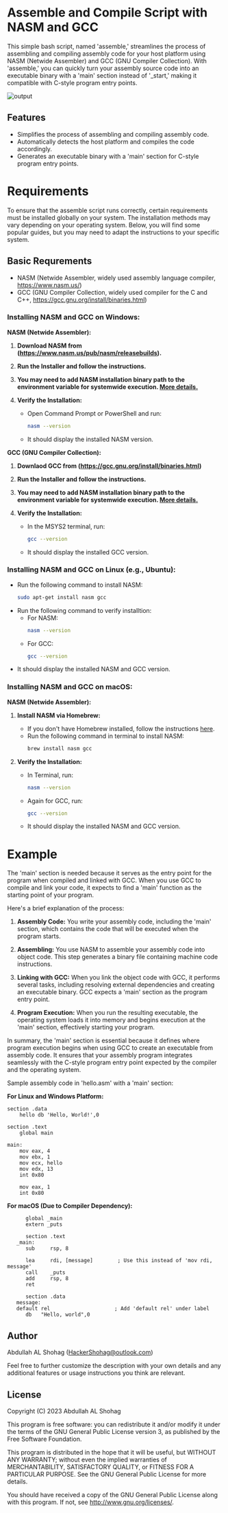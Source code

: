 # Assemble and Compile Script with NASM and GCC

This simple bash script, named 'assemble,' streamlines the process of assembling and compiling assembly code for your host platform using NASM (Netwide Assembler) and GCC (GNU Compiler Collection). With 'assemble,' you can quickly turn your assembly source code into an executable binary with a 'main' section instead of '_start,' making it compatible with C-style program entry points.

![output](https://github.com/HackerShohag/vscode-assembler-extension/assets/47150885/c8a7ef37-20e7-4adf-bd9f-8419ea6e557f)

## Features

* Simplifies the process of assembling and compiling assembly code.
* Automatically detects the host platform and compiles the code accordingly.
* Generates an executable binary with a 'main' section for C-style program entry points.

# Requirements

To ensure that the assemble script runs correctly, certain requirements must be installed globally on your system. The installation methods may vary depending on your operating system. Below, you will find some popular guides, but you may need to adapt the instructions to your specific system.

## Basic Requrements

* NASM (Netwide Assembler, widely used assembly language compiler, https://www.nasm.us/)
* GCC (GNU Compiler Collection, widely used compiler for the C and C++, https://gcc.gnu.org/install/binaries.html)

### Installing NASM and GCC on Windows:

**NASM (Netwide Assembler):**

1. **Download NASM from (https://www.nasm.us/pub/nasm/releasebuilds).**

2. **Run the Installer and follow the instructions.**

3. **You may need to add NASM installation binary path to the environment variable for systemwide execution. [More details.](https://learn.microsoft.com/en-us/previous-versions/office/developer/sharepoint-2010/ee537574(v=office.14))**

4. **Verify the Installation:**
   - Open Command Prompt or PowerShell and run:
     ```bash
     nasm --version
     ```
   - It should display the installed NASM version.

**GCC (GNU Compiler Collection):**

1. **Downlaod GCC from (https://gcc.gnu.org/install/binaries.html)**

2. **Run the Installer and follow the instructions.**

3. **You may need to add NASM installation binary path to the environment variable for systemwide execution. [More details.](https://learn.microsoft.com/en-us/previous-versions/office/developer/sharepoint-2010/ee537574(v=office.14))**

4. **Verify the Installation:**
   - In the MSYS2 terminal, run:
     ```bash
     gcc --version
     ```
   - It should display the installed GCC version.

### Installing NASM and GCC on Linux (e.g., Ubuntu):

   - Run the following command to install NASM:
     ```bash
     sudo apt-get install nasm gcc
     ```
   - Run the following command to verify installtion:
      * For NASM:
         ```bash
         nasm --version
         ```
      * For GCC:
         ```bash
         gcc --version
         ```
   - It should display the installed NASM and GCC version.

### Installing NASM and GCC on macOS:

**NASM (Netwide Assembler):**

1. **Install NASM via Homebrew:**
   - If you don't have Homebrew installed, follow the instructions [here](https://docs.brew.sh/Installation).
   - Run the following command in terminal to install NASM:
     ```bash
     brew install nasm gcc
     ```

2. **Verify the Installation:**
   - In Terminal, run:
     ```bash
     nasm --version
     ```
   - Again for GCC, run:
     ```bash
     gcc --version
     ```
   - It should display the installed NASM and GCC version.

# Example

The 'main' section is needed because it serves as the entry point for the program when compiled and linked with GCC. When you use GCC to compile and link your code, it expects to find a 'main' function as the starting point of your program. 

Here's a brief explanation of the process:

1. **Assembly Code:** You write your assembly code, including the 'main' section, which contains the code that will be executed when the program starts.

2. **Assembling:** You use NASM to assemble your assembly code into object code. This step generates a binary file containing machine code instructions.

3. **Linking with GCC:** When you link the object code with GCC, it performs several tasks, including resolving external dependencies and creating an executable binary. GCC expects a 'main' section as the program entry point.

4. **Program Execution:** When you run the resulting executable, the operating system loads it into memory and begins execution at the 'main' section, effectively starting your program.

In summary, the 'main' section is essential because it defines where program execution begins when using GCC to create an executable from assembly code. It ensures that your assembly program integrates seamlessly with the C-style program entry point expected by the compiler and the operating system.

Sample assembly code in 'hello.asm' with a 'main' section:

**For Linux and Windows Platform:**

```assembly
section .data
    hello db 'Hello, World!',0

section .text
    global main

main:
    mov eax, 4
    mov ebx, 1
    mov ecx, hello
    mov edx, 13
    int 0x80

    mov eax, 1
    int 0x80
```

**For macOS (Due to Compiler Dependency):**
```assembly
      global _main
      extern _puts

      section .text
   _main:
      sub     rsp, 8

      lea     rdi, [message]        ; Use this instead of 'mov rdi, message'
      call    _puts
      add     rsp, 8
      ret

      section .data
   message:
   default rel                     ; Add 'default rel' under label
      db   "Hello, world",0
```

## Author

Abdullah AL Shohag (<HackerShohag@outlook.com>)

Feel free to further customize the description with your own details and any additional features or usage instructions you think are relevant.

## License

Copyright (C) 2023 Abdullah AL Shohag

This program is free software: you can redistribute it and/or modify it under the terms of the GNU General Public License version 3, as published by the Free Software Foundation.

This program is distributed in the hope that it will be useful, but WITHOUT ANY WARRANTY; without even the implied warranties of MERCHANTABILITY, SATISFACTORY QUALITY, or FITNESS FOR A PARTICULAR PURPOSE. See the GNU General Public License for more details.

You should have received a copy of the GNU General Public License along with this program. If not, see http://www.gnu.org/licenses/.
